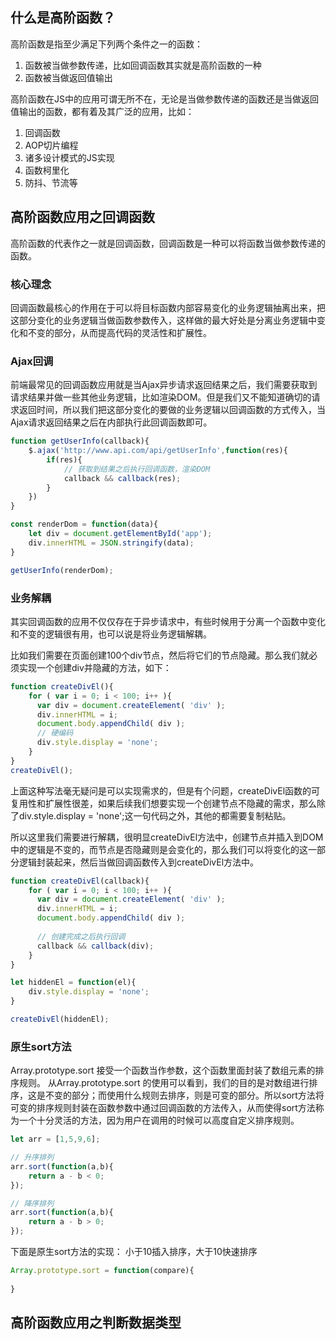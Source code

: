 ## 什么是高阶函数？
高阶函数是指至少满足下列两个条件之一的函数：
1. 函数被当做参数传递，比如回调函数其实就是高阶函数的一种
2. 函数被当做返回值输出

高阶函数在JS中的应用可谓无所不在，无论是当做参数传递的函数还是当做返回值输出的函数，都有着及其广泛的应用，比如：
1. 回调函数
2. AOP切片编程
3. 诸多设计模式的JS实现
4. 函数柯里化
5. 防抖、节流等


## 高阶函数应用之回调函数
高阶函数的代表作之一就是回调函数，回调函数是一种可以将函数当做参数传递的函数。

### 核心理念
回调函数最核心的作用在于可以将目标函数内部容易变化的业务逻辑抽离出来，把这部分变化的业务逻辑当做函数参数传入，这样做的最大好处是分离业务逻辑中变化和不变的部分，从而提高代码的灵活性和扩展性。


### Ajax回调
前端最常见的回调函数应用就是当Ajax异步请求返回结果之后，我们需要获取到请求结果并做一些其他业务逻辑，比如渲染DOM。但是我们又不能知道确切的请求返回时间，所以我们把这部分变化的要做的业务逻辑以回调函数的方式传入，当Ajax请求返回结果之后在内部执行此回调函数即可。

```js
function getUserInfo(callback){
	$.ajax('http://www.api.com/api/getUserInfo',function(res){
		if(res){
			// 获取到结果之后执行回调函数，渲染DOM
			callback && callback(res);
		}
	})
}

const renderDom = function(data){
	let div = document.getElementById('app');
	div.innerHTML = JSON.stringify(data);
}

getUserInfo(renderDom);
```

### 业务解耦
其实回调函数的应用不仅仅存在于异步请求中，有些时候用于分离一个函数中变化和不变的逻辑很有用，也可以说是将业务逻辑解耦。

比如我们需要在页面创建100个div节点，然后将它们的节点隐藏。那么我们就必须实现一个创建div并隐藏的方法，如下：
```js
function createDivEl(){
	for ( var i = 0; i < 100; i++ ){
	  var div = document.createElement( 'div' );
	  div.innerHTML = i;
	  document.body.appendChild( div );
	  // 硬编码
	  div.style.display = 'none';
	} 
}
createDivEl();
```
上面这种写法毫无疑问是可以实现需求的，但是有个问题，createDivEl函数的可复用性和扩展性很差，如果后续我们想要实现一个创建节点不隐藏的需求，那么除了div.style.display = 'none';这一句代码之外，其他的都需要复制粘贴。

所以这里我们需要进行解耦，很明显createDivEl方法中，创建节点并插入到DOM中的逻辑是不变的，而节点是否隐藏则是会变化的，那么我们可以将变化的这一部分逻辑封装起来，然后当做回调函数传入到createDivEl方法中。
```js
function createDivEl(callback){
	for ( var i = 0; i < 100; i++ ){
	  var div = document.createElement( 'div' );
	  div.innerHTML = i;
	  document.body.appendChild( div );
	  
	  // 创建完成之后执行回调
	  callback && callback(div);
	} 
}

let hiddenEl = function(el){
	div.style.display = 'none';
}

createDivEl(hiddenEl);
```

### 原生sort方法
Array.prototype.sort 接受一个函数当作参数，这个函数里面封装了数组元素的排序规则。
从Array.prototype.sort 的使用可以看到，我们的目的是对数组进行排序，这是不变的部分；而使用什么规则去排序，则是可变的部分。所以sort方法将可变的排序规则封装在函数参数中通过回调函数的方法传入，从而使得sort方法称为一个十分灵活的方法，因为用户在调用的时候可以高度自定义排序规则。

```js
let arr = [1,5,9,6];

// 升序排列
arr.sort(function(a,b){
	return a - b < 0;
});

// 降序排列
arr.sort(function(a,b){
	return a - b > 0;
});

```

下面是原生sort方法的实现：
小于10插入排序，大于10快速排序
```js
Array.prototype.sort = function(compare){
	
}
```

## 高阶函数应用之判断数据类型

